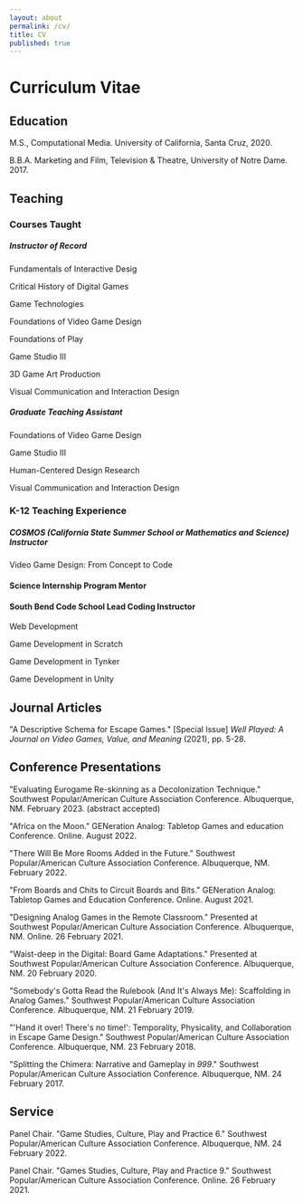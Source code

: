 ```yaml
---
layout: about
permalink: /cv/
title: CV
published: true
---
```


# Curriculum Vitae

## Education

M.S., Computational Media. University of California, Santa Cruz, 2020.

B.B.A. Marketing and Film, Television & Theatre, University of Notre Dame. 2017.

## Teaching

### Courses Taught

##### Instructor of Record

Fundamentals of Interactive Desig

Critical History of Digital Games

Game Technologies

Foundations of Video Game Design

Foundations of Play

Game Studio III

3D Game Art Production

Visual Communication and Interaction Design

##### Graduate Teaching Assistant

Foundations of Video Game Design

Game Studio III

Human-Centered Design Research

Visual Communication and Interaction Design

### K-12 Teaching Experience

##### COSMOS (California State Summer School or Mathematics and Science) Instructor         

Video Game Design: From Concept to Code      

#### Science Internship Program Mentor

#### South Bend Code School Lead Coding Instructor

Web Development

Game Development in Scratch

Game Development in Tynker

Game Development in Unity  


## Journal Articles

"A Descriptive Schema for Escape Games." \[Special Issue\] *Well Played: A Journal on Video Games, Value, and Meaning* (2021), pp. 5-28.

## Conference Presentations

"Evaluating Eurogame Re-skinning as a Decolonization Technique." Southwest Popular/American Culture Association Conference. Albuquerque, NM. February 2023. (abstract accepted)

"Africa on the Moon." GENeration Analog: Tabletop Games and education Conference. Online. August 2022.

"There Will Be More Rooms Added in the Future." Southwest Popular/American Culture Association Conference. Albuquerque, NM. February 2022.

"From Boards and Chits to Circuit Boards and Bits." GENeration Analog: Tabletop Games and Education Conference. Online. August 2021.

"Designing Analog Games in the Remote Classroom." Presented at Southwest Popular/American Culture Association Conference. Albuquerque, NM. Online. 26 February 2021.

"Waist-deep in the Digital: Board Game Adaptations." Presented at Southwest Popular/American Culture Association Conference. Albuquerque, NM. 20 February 2020.

"Somebody's Gotta Read the Rulebook (And It's Always Me): Scaffolding in Analog Games." Southwest Popular/American Culture Association Conference. Albuquerque, NM. 21 February 2019.

"'Hand it over! There's no time!': Temporality, Physicality, and Collaboration in Escape Game Design." Southwest Popular/American Culture Association Conference. Albuquerque, NM. 23 February 2018.

"Splitting the Chimera: Narrative and Gameplay in *999*." Southwest Popular/American Culture Association Conference. Albuquerque, NM. 24 February 2017.

## Service

Panel Chair. "Game Studies, Culture, Play and Practice 6." Southwest Popular/American Culture Association Conference. Albuquerque, NM. 24 February 2022.

Panel Chair. "Games Studies, Culture, Play and Practice 9." Southwest Popular/American Culture Association Conference. Online. 26 February 2021.